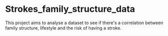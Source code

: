 # Strokes_family_structure_data
This project aims to analyse a dataset to see if there's a correlation between family structure, lifestyle and the risk of having a stroke.

